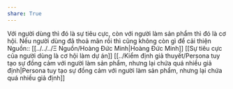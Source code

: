 ```yaml
---
share: True
---
```

Với người dùng thì đó là sự tiêu cực, còn với người làm sản phẩm thì đó là cơ hội. Nếu người dùng đã thoả mãn rồi thì cũng không còn gì để cải thiện
Nguồn:: [[../../../Ξ Nguồn/Hoàng Đức Minh|Hoàng Đức Minh]]
[[Sự tiêu cực của người dùng là cơ hội làm dự án]]
[[../Kiểm định giả thuyết/Persona tuy tạo sự đồng cảm với người làm sản phẩm, nhưng lại chứa quá nhiều giả định|Persona tuy tạo sự đồng cảm với người làm sản phẩm, nhưng lại chứa quá nhiều giả định]]